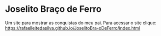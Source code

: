 # Joselito Braço de Ferro
 Um site para mostrar as conquistas do meu pai.
Para acessar o site clique: https://rafaelleitedasilva.github.io/JoselitoBra-oDeFerro/index.html
